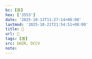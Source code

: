 ```yaml
---
bc: [㕓]
hex: ['3553']
date: '2025-10-13T11:27:14+08:00'
lastmod: '2025-10-21T21:54:51+08:00'
title: 󰖜
url: 󰖜
tags: [廛]
src: GHZR, DCCV
note:
---
```

